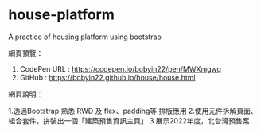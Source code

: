 # house-platform
A practice of housing platform using bootstrap

網頁預覽：

1. CodePen URL : https://codepen.io/bobyin22/pen/MWXmgwq
2. GitHub : https://bobyin22.github.io/house/house.html

網頁說明：

1.透過Bootstrap 熟悉 RWD 及 flex、padding等 排版應用
2.使用元件拆解頁面、組合套件，拼裝出一個「建築預售資訊主頁」
3.展示2022年度，北台灣預售案
